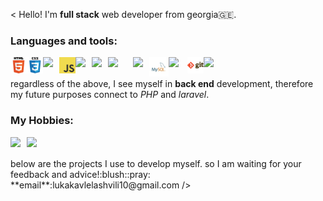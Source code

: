 <
Hello! I'm **full stack** web developer from georgia:georgia:.

### Languages and tools:
<img align="left" width="26px" src="https://raw.githubusercontent.com/github/explore/80688e429a7d4ef2fca1e82350fe8e3517d3494d/topics/html/html.png"/>
<img align="left" width="26px" src="https://raw.githubusercontent.com/github/explore/80688e429a7d4ef2fca1e82350fe8e3517d3494d/topics/css/css.png"/>
<img align="left" width="26px" src="https://upload.wikimedia.org/wikipedia/commons/thumb/b/b2/Bootstrap_logo.svg/1024px-Bootstrap_logo.svg.png"/>
<img align="left" width="26px" src="https://raw.githubusercontent.com/github/explore/80688e429a7d4ef2fca1e82350fe8e3517d3494d/topics/javascript/javascript.png"/>
<img align="left" width="26px" src="https://upload.wikimedia.org/wikipedia/commons/thumb/9/95/Vue.js_Logo_2.svg/555px-Vue.js_Logo_2.svg.png"/>
<img align="left" width="26px" src="https://openjsf.org/wp-content/uploads/sites/84/2019/10/jquery-logo-vertical_large_square.png"/>
<img align="left" width="40px" src="https://www.php.net/images/logos/new-php-logo.svg"/>
<img align="left" width="26px" src="https://upload.wikimedia.org/wikipedia/commons/thumb/9/9a/Laravel.svg/1200px-Laravel.svg.png"/>
<img align="left" width="31px" src="https://raw.githubusercontent.com/github/explore/80688e429a7d4ef2fca1e82350fe8e3517d3494d/topics/mysql/mysql.png"/>
<img align="left" width="30px" src="https://1000logos.net/wp-content/uploads/2020/08/MongoDB-Emblem.jpg"/>
<img align="left" width="26px" src="https://raw.githubusercontent.com/github/explore/80688e429a7d4ef2fca1e82350fe8e3517d3494d/topics/git/git.png"/>
<img align="left" width="26px" src="https://i.pinimg.com/originals/c7/b8/11/c7b8113247fecd83bd9b5ed5bd3f34d5.png"/>
<br/><br/>
regardless of the above, I see myself in <b>back end</b> development, therefore my future purposes connect to <i>PHP</i> and <i>laravel</i>. 

### My Hobbies:
<img align="left" width="26px" src="https://upload.wikimedia.org/wikipedia/commons/thumb/8/87/Arduino_Logo.svg/1280px-Arduino_Logo.svg.png"/>
<img align="left" width="23px" src="https://www.image-line.com/innovaeditor/assets/FLStudio20_MasterIcon.png"/>
<br>
<br>
below are the projects I use to develop myself. so I am waiting for your feedback and advice!:blush::pray: <br>
**email**:lukakavlelashvili10@gmail.com
/>
